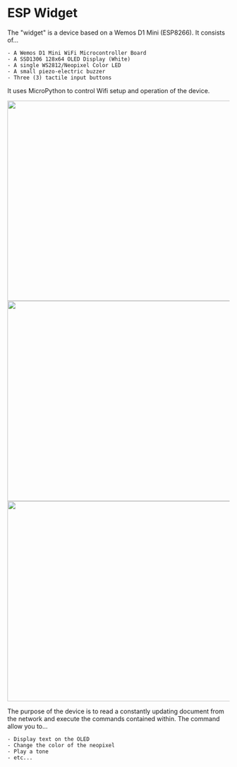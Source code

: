 # ESP Widget

The "widget" is a device based on a Wemos D1 Mini (ESP8266).  It consists of...

    - A Wemos D1 Mini WiFi Microcontroller Board
    - A SSD1306 128x64 OLED Display (White)
    - A single WS2812/Neopixel Color LED
    - A small piezo-electric buzzer
    - Three (3) tactile input buttons

It uses MicroPython to control Wifi setup and operation of the device.

<img src="https://github.com/joewez/ESP-Widget/blob/master/pic01.jpg" width=605 height=454></img>
<img src="https://github.com/joewez/ESP-Widget/blob/master/pic02.jpg" width=605 height=454></img>
<img src="https://github.com/joewez/ESP-Widget/blob/master/pic03.jpg" width=605 height=454></img>

The purpose of the device is to read a constantly updating document from the network and execute
the commands contained within.  The command allow you to...

    - Display text on the OLED
    - Change the color of the neopixel
    - Play a tone
    - etc...
    
   
